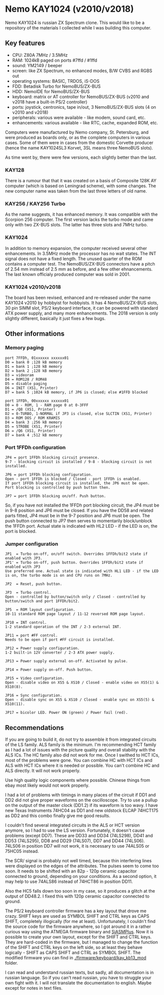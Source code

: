 # Nemo KAY1024 (v2010/v2018)
Nemo KAY1024 is russian ZX Spectrum clone. This would like to be a repository of the materials I collected while I was building this computer.

## Key features
- CPU: Z80A 7MHz / 3.5MHz
- RAM: 1024kB paged on ports #7ffd / #1ffd
- sound: YM2149 / beeper
- screen: like ZX Spectrum, no enhanced modes, B/W CVBS and RGBS out 
- operating systems: BASIC, TRDOS, iS-DOS
- FDD: Betadisk Turbo for NemoBUS/ZX-BUS
- HDD: NemoIDE for NemoBUS/ZX-BUS
- keyboard: matrix or AT controller for NemoBUS/ZX-BUS (v2010 and v2018 have a built-in PS/2 controller)
- ports: joystick, centronics, tape in/out, 3 NemoBUS/ZX-BUS slots (4 on v2010 and v2018)
- peripherals: various were available - like modem, sound card, etc.
- enhancements: various available - like RTC, cache, expanded ROM, etc.

Computers were manufactured by Nemo company, St. Petersburg, and were produced as boards only, or as the complete computers in various cases. Some of them were in cases from the domestic Corvette producer (hence the name KAY1024SL3 Korvet, 3SL means three NemoBUS slots).

As time went by, there were few versions, each slightly better than the last.

### KAY128
There is a rumour that that it was created on a basis of Composite 128K AY computer (which is based on Leningrad scheme), with some changes. The new computer name was taken from the last three letters of old name. 

### KAY256 / KAY256 Turbo
As the name suggests, it has enhanced memory. It was compatible with the Scorpion 256 computer. The first version lacks the turbo mode and came only with two ZX-BUS slots. The latter has three slots and 7MHz turbo.

### KAY1024
In addition to memory expansion, the computer received several other enhancements. In 3.5MHz mode the processor has no wait states. The INT signal does not have a fixed length. The unused quarter of the ROM contains a computer test. The NemoBUS/ZX-BUS connectors have a pitch of 2.54 mm instead of 2.5 mm as before, and a few other ehnancements. The last known officialy produced computer was sold in 2001.

### KAY1024 v2010/v2018
The board has been revised, enhanced and re-released under the name KAY1024 v2010 by hobbyist for hobbyists. It has 4 NemoBUS/ZX-BUS slots, 30 pin SIMM slot, PS/2 keyboard interface, it can be powered with standard ATX power supply, and many more enhancements. The 2018 version is only slightly different, basically it just fixes a few bugs.

## Other informations

### Memory paging
    port 7FFDh, 01xxxxxx xxxxxx01
    D0 = bank 0 ;128 kB memory
    D1 = bank 1 ;128 kB memory
    D2 = bank 2 ;128 kB memory
    D3 = videoram
    D4 = ROM128 / ROM48
    D5 = disable paging
    D6 = INIT (XS1, Printer)
    D7 = bank 5 ;1024 kB memory, if JP6 is closed; else #1FFD blocked

    port 1FFDh, 00xxxxxx xxxxxx01
    D0 = 0 - ROM, 1 - RAM page 0 at 0-3FFF
    D1 = /Q8 (XS1, Printer)
    D2 = 0-TURBO, 1-NORMAL if JP3 is closed, else SLCTIN (XS1, Printer)
    D3 = ROM DOS / ROM KRAMIS
    D4 = bank 3 ;256 kB memory
    D5 = STROBE (XS1, Printer)
    D6 = /Q6 (XS1, Printer)
    D7 = bank 4 ;512 kB memory
    
### Port 1FFDh configuration
    JP4 = port 1FFDh blocking circuit presence.
    9-7 - blocking circuit is installed / 9-8 - blocking circuit is not installed.

    JP6 = port 1FFDh blocking configuration.
    Open - port 1FFDh is blocked / Closed - port 1FFDh is enabled.
    If port 1FFDh blocking circuit is installed, the JP6 must be open. Port blocking is controlled by push button then.
    
    JP7 = port 1FFDh blocking on/off. Push button.
    
So, if you have not installed the 1FFDh port blocking circuit, the JP4 must be in 9-8 position and JP6 must be closed. If you have the DD58 and related parts fitted, JP4 must be in the 9-7 position and JP6 must be open. The push button connected to JP7 then serves to momentarily block/unblock the 1FFDh port. Actual state is indicated with HL2 LED - if the LED is on, the port is blocked.
    
### Jumper configuration
    JP1  = Turbo on-off, on/off switch. Overrides 1FFDh/bit2 state if enabled with JP3.
    JP1' = Turbo on-off, push button. Overrides 1FFDh/bit2 state if enabled with JP3
    Use preferred one. Actual state is indicated with HL1 LED - if the LED is on, the turbo mode is on and CPU runs on 7MHz.
    
    JP2  = Reset, push button.
    
    JP3  = Turbo control.
    Open - controlled by button/switch only / Closed - controlled by button/switch and port 1FFDh/bit2.
    
    JP5  = ROM layout configuration.
    10-11 standard ROM page layout / 11-12 reversed ROM page layout.
    
    JP10 = INT control.
    1-2 standard operation of the INT / 2-3 external INT.
    
    JP11 = port #FF control.
    Needs to be open if port #FF circuit is installed.
    
    JP12 = Power supply configuration.
    1-2 built-in 12V converter / 2-3 ATX power supply.
    
    JP13 = Power supply external on-off. Activated by pulse.
    
    JP14 = Power supply on-off. Push button.
    
    JP15 = Video configuration.
    Open - disable video on XS5 & XS10 / Closed - enable video on XS5(1) & XS10(8).
    
    JP16 = Sync configuration.
    Open - disable sync on XS5 & XS10 / Closed - enable sync on XS5(5) & XS10(11).
    
    JP17 = bicolor LED. Power ON (green) / Power fail (red).
        
## Recommendations
 
If you are going to build it, do not try to assemble it from integrated circuits of the LS family. ALS family is the minimum. I'm recommending HCT family as I had a lot of issues with the picture quality and overall stability with the ALS ICs. The HC family also did not work for me. Once I swithed to HCT ICs, most of the problems were gone. You can combine HC with HCT ICs and ALS with HCT ICs where it is needed or possible. You can't combine HC and ALS directly. It will not work properly.

Use high quality logic components where possible. Chinese things from ebay most likely would not work properly.

I had a lot of problems with timings in many places of the circuit if DD1 and DD2 did not give proper waveforms on the oscilloscope. Try to use a pullup on the output of the master clock (DD1.2) if its waveform is too wavy. I have new Texas Instruments 74HC04 as DD1 and new oldstock ELCAP 74HCT175 as DD2 and this combo finally give me good results.

I couldn't find several integrated circuits in the ALS or HCT version anymore, so I had to use the LS version. Fortunately, it doesn't cause problems (except DD7). These are DD33 and DD34 (74LS298), DD41 and DD53 (74LS295), DD8 and DD29 (74LS07), DD7 and DD44 (74LS06). 74LS06 in position DD7 will not work, it is necessary to use 74ALS05 or 75HC05 instead.

The SCR/ signal is probably not well timed, because thin interfering lines were displayed on the edges of the attributes. The pulses seem to come too soon. It needs to be shifted with an 82p - 120p ceramic capacitor connected to ground, depending on your conditions. As a second option, it may help to use 74ALS86 instead of 74HCT86 in position DD11.

Also the HC5 falls down too soon in my case, so it produces a glitch at the output of DD48.2. I fixed this with 120p ceramic capacitor connected to ground.

The PS/2 keyboard controller firmware has a key layout that drove me crazy. SHIFT keys are used as SYMBOL SHIFT and CTRL keys as CAPS SHIFT, completely illogically (for me at least). Unfortunately, I couldn't find the source code for the firmware anywhere, so I got around it in a rather curious way using the ATMEGA firmware binary and [SjASMPlus](https://github.com/z00m128/sjasmplus). Now it is possible to create your own layout, except for the SHIFT and CTRL keys. They are hard-coded in the firmware, but I managed to change the function of the SHIFT and CTRL keys on the left side, so at least they behave logically - SHIFT as CAPS SHIFT and CTRL as SYMBOL SHIFT. The modified firmware you can find in [./firmware/keyboard/kay_kb13_mod](https://github.com/z00m128/kay1024/tree/main/firmware/keyboard/kay_kb13_mod) folder.

I can read and understand russian texts, but sadly, all documentation is in russian language. So if you can't read russian, you have to struggle your own fight with it. I will not translate the documentation to english. Maybe except for notes in text files.
